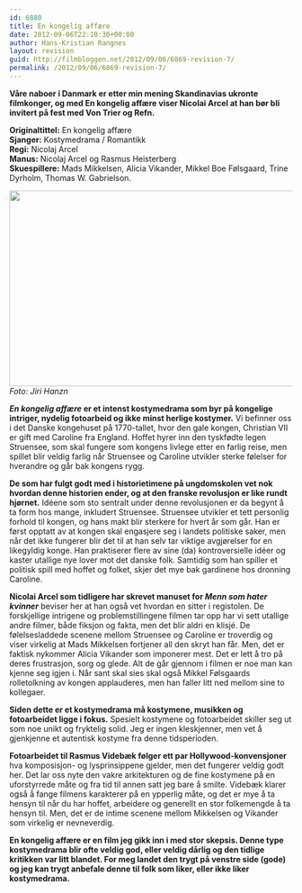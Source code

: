 ```yaml
---
id: 6880
title: En kongelig affære
date: 2012-09-06T22:10:30+00:00
author: Hans-Kristian Rangnes
layout: revision
guid: http://filmbloggen.net/2012/09/06/6869-revision-7/
permalink: /2012/09/06/6869-revision-7/
---
```

**Våre naboer i Danmark er etter min mening Skandinavias ukronte filmkonger, og med En kongelig affære viser Nicolai Arcel at han bør bli invitert på fest med Von Trier og Refn.** 

**Originaltittel:** En kongelig affære  
**Sjanger:** Kostymedrama / Romantikk  
**Regi:** Nicolaj Arcel  
**Manus:** Nicolaj Arcel og Rasmus Heisterberg  
**Skuespillere:** Mads Mikkelsen, Alicia Vikander, Mikkel Boe Følsgaard, Trine Dyrholm, Thomas W. Gabrielson.

<a href="http://filmbloggen.net/?attachment_id=6870" rel="attachment wp-att-6870"><img class="alignnone size-large wp-image-6870" src="http://filmbloggen.net/wp-content/uploads//2012/09/glntwpf10-620x348.jpg" alt="" width="620" height="348" /></a>  
_Foto: Jiri Hanzn_

**_En kongelig affære_ er et intenst kostymedrama som byr på kongelige intriger, nydelig fotoarbeid og ikke minst herlige kostymer.** Vi befinner oss i det Danske kongehuset på 1770-tallet, hvor den gale kongen, Christian VII er gift med Caroline fra England. Hoffet hyrer inn den tyskfødte legen Struensee, som skal fungere som kongens livlege etter en farlig reise, men spillet blir veldig farlig når Struensee og Caroline utvikler sterke følelser for hverandre og går bak kongens rygg.

**De som har fulgt godt med i historietimene på ungdomskolen vet nok hvordan denne historien ender, og at den franske revolusjon er like rundt hjørnet.** Idéene som sto sentralt under denne revolusjonen er da begynt å ta form hos mange, inkludert Struensee. Struensee utvikler et tett personlig forhold til kongen, og hans makt blir sterkere for hvert år som går. Han er først opptatt av at kongen skal engasjere seg i landets politiske saker, men når det ikke fungerer blir det til at han selv tar viktige avgjørelser for en likegyldig konge. Han praktiserer flere av sine (da) kontroversielle idéer og kaster utallige nye lover mot det danske folk. Samtidig som han spiller et politisk spill med hoffet og folket, skjer det mye bak gardinene hos dronning Caroline.

**Nicolai Arcel som tidligere har skrevet manuset for _Menn som hater kvinner_** beviser her at han også vet hvordan en sitter i registolen. De forskjellige intrigene og problemstillingene filmen tar opp har vi sett utallige andre filmer, både fiksjon og fakta, men det blir aldri en klisjé. De følelsesladdede scenene mellom Struensee og Caroline er troverdig og viser virkelig at Mads Mikkelsen fortjener all den skryt han får. Men, det er faktisk nykommer Alicia Vikander som imponerer mest. Det er lett å tro på deres frustrasjon, sorg og glede. Alt de går gjennom i filmen er noe man kan kjenne seg igjen i. Når sant skal sies skal også Mikkel Følsgaards rolletolkning av kongen applauderes, men han faller litt ned mellom sine to kollegaer.

**Siden dette er et kostymedrama må kostymene, musikken og fotoarbeidet ligge i fokus.** Spesielt kostymene og fotoarbeidet skiller seg ut som noe unikt og fryktelig solid. Jeg er ingen kleskjenner, men vet å gjenkjenne et autentisk kostyme fra denne tidsperioden.

**Fotoarbeidet til Rasmus Videbæk følger ett par Hollywood-konvensjoner** hva komposisjon- og lysprinsippene gjelder, men det fungerer veldig godt her. Det lar oss nyte den vakre arkitekturen og de fine kostymene på en uforstyrrede måte og fra tid til annen satt jeg bare å smilte. Videbæk klarer også å fange filmens karakterer på en ypperlig måte, og det er mye å ta hensyn til når du har hoffet, arbeidere og generellt en stor folkemengde å ta hensyn til. Men, det er de intime scenene mellom Mikkelsen og Vikander som virkelig er nevneverdig.

**En kongelig affære er en film jeg gikk inn i med stor skepsis. Denne type kostymedrama blir ofte veldig god, eller veldig dårlig og den tidlige kritikken var litt blandet. For meg landet den trygt på venstre side (gode) og jeg kan trygt anbefale denne til folk som liker, eller ikke liker kostymedrama.**